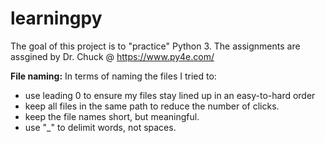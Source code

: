 # learningpy
The goal of this project is to "practice" Python 3.
The assignments are assgined by Dr. Chuck @ https://www.py4e.com/

**File naming:**
In terms of naming the files I tried to:
- use leading 0 to ensure my files stay lined up in an easy-to-hard order
- keep all files in the same path to reduce the number of clicks.
- keep the file names short, but meaningful.
- use "_" to delimit words, not spaces.
